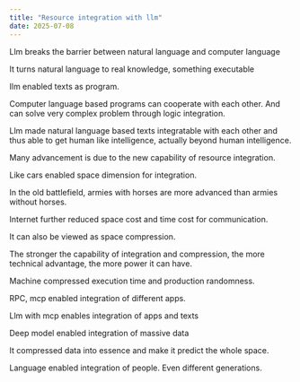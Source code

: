 ```yaml
---
title: "Resource integration with llm"
date: 2025-07-08
---
```


Llm breaks the barrier between natural language and computer language

It turns natural language to real knowledge, something executable

Ilm enabled texts as program.

Computer language based programs can cooperate with each other. And can solve very complex problem through logic integration.

Llm made natural language based texts integratable with each other and thus able to get human like intelligence, actually beyond human intelligence.

Many advancement is due to the new capability of resource integration.

Like cars enabled space dimension for integration.

In the old battlefield, armies with horses are more advanced than armies without horses.

Internet further reduced space cost and time cost for communication.

It can also be viewed as space compression.

The stronger the capability of integration and compression, the more technical advantage, the more power it can have.

Machine compressed execution time and production randomness.

RPC, mcp enabled integration of different apps.

Llm with mcp enables integration of apps and texts

Deep model enabled integration of massive data

It compressed data into essence and make it predict the whole space.

Language enabled integration of people. Even different generations.
